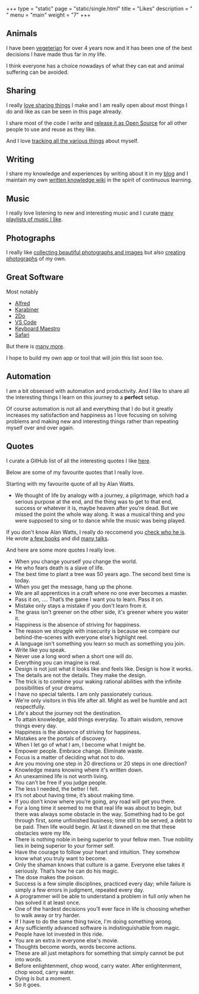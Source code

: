 +++
type = "static"
page = "static/single.html"
title = "Likes"
description = " "
menu = "main"
weight = "7"
+++

## Animals
I have been [vegeterian](https://medium.com/@NikitaVoloboev/what-it-means-to-live-a-conscious-life-c96f6517077#.x3mzy1kcl) for over 4 years now and it has been one of the best decisions I have made thus far in my life.

I think everyone has a choice nowadays of what they can eat and animal suffering can be avoided.

## Sharing
I really [love sharing things](https://nikitavoloboev.gitbooks.io/knowledge/content/sharing/sharing.html) I make and I am really open about most things I do and like as can be seen in this page already.

I share most of the code I write and [release it as Open Source](https://my.mindnode.com/ZKGETDkUaQUsL3q8q9z788CxG84oEHgDiT79GuzX#-143.5,-902.6,0) for all other people to use and reuse as they like.

And I love [tracking all the various things](https://nikitavoloboev.gitbooks.io/knowledge/content/sharing/Tracking.html) about myself.

## Writing
I share my knowledge and experiences by writing about it in my [blog](https://medium.com/@NikitaVoloboev) and I maintain my own [written knowledge wiki](https://nikitavoloboev.gitbooks.io/knowledge/content/) in the spirit of continuous learning.

## Music
I really love listening to new and interesting music and I curate [many playlists of music I like](https://nikitavoloboev.gitbooks.io/knowledge/content/music/music-plays.html).

## Photographs
I really like [collecting beautiful photographs and images](https://nikivii.imgur.com) but also [creating photographs](https://www.instagram.com/nikitavoloboev/) of my own.

## Great Software
Most notably

- [Alfred](https://nikitavoloboev.gitbooks.io/knowledge/content/macOS/apps/alfred/Alfred.html)
- [Karabiner](https://nikitavoloboev.gitbooks.io/knowledge/content/macOS/apps/karabiner/Karabiner.html)
- [2Do](https://nikitavoloboev.gitbooks.io/knowledge/content/macOS/apps/2Do.html)
- [VS Code](https://nikitavoloboev.gitbooks.io/knowledge/content/text-editors/vs-code.html)
- [Keyboard Maestro](https://nikitavoloboev.gitbooks.io/knowledge/content/macOS/apps/km/km.html)
- [Safari](https://nikitavoloboev.gitbooks.io/knowledge/content/web/browsers/Safari.html)

But there is [many more](https://github.com/nikitavoloboev/my-mac-os).

I hope to build my own app or tool that will join this list soon too.

## Automation
I am a bit obsessed with automation and productivity. And I like to share all the interesting things I learn on this journey to a **perfect** setup.

Of course automation is not all and everything that I do but it greatly increases my satisfaction and happiness as I love focusing on solving problems and making new and interesting things rather than repeating myself over and over again.

## Quotes
I curate a GitHub list of all the interesting quotes I like [here](https://github.com/learn-anything/quotes).

Below are some of my favourite quotes that I really love.

Starting with my favourite quote of all by Alan Watts.

- We thought of life by analogy with a journey, a pilgrimage, which had a serious purpose at the end, and the thing was to get to that end, success or whatever it is, maybe heaven after you’re dead. But we missed the point the whole way along. It was a musical thing and you were supposed to sing or to dance while the music was being played.

If you don't know Alan Watts, I really do reccomend you [check who he is](http://www.alanwatts.com/). He wrote [a few books](https://www.goodreads.com/author/show/1501668.Alan_W_Watts?from_search=true) and did [many talks](https://www.youtube.com/results?search_query=alan+watts).

And here are some more quotes I really love.

* When you change yourself you change the world.
* He who fears death is a slave of life.
* The best time to plant a tree was 50 years ago. The second best time is today.
* When you get the message, hang up the phone.
* We are all apprentices in a craft where no one ever becomes a master.
* Pass it on, .... That’s the game I want you to learn. Pass it on.
* Mistake only stays a mistake if you don't learn from it.
* The grass isn't greener on the other side, it's greener where you water it.
* Happiness is the absence of striving for happiness.
* The reason we struggle with insecurity is because we compare our behind-the-scenes with everyone else’s highlight reel.
* A language isn't something you learn so much as something you join.
* Write like you speak.
* Never use a long word when a short one will do.
* Everything you can imagine is real.
* Design is not just what it looks like and feels like. Design is how it works.
* The details are not the details. They make the design.
* The trick is to combine your waking rational abilities with the infinite possibilities of your dreams.
* I have no special talents. I am only passionately curious.
* We're only visitors in this life after all. Might as well be humble and act respectfully.
* Life's about the journey not the destination. 
* To attain knowledge, add things everyday. To attain wisdom, remove things every day.
* Happiness is the absence of striving for happiness.
* Mistakes are the portals of discovery.
* When I let go of what I am, I become what I might be.
* Empower people. Embrace change. Eliminate waste.
* Focus is a matter of deciding what not to do.
* Are you moving one step in 20 directions or 20 steps in one direction?
* Knowledge means knowing where it's written down.
* An unexamined life is not worth living.
* You can’t be free if you judge people.
* The less I needed, the better I felt.
* It’s not about having time, it’s about making time.
* If you don’t know where you’re going, any road will get you there.
* For a long time it seemed to me that real life was about to begin, but there was always some obstacle in the way. Something had to be got through first, some unfinished business; time still to be served, a debt to be paid. Then life would begin. At last it dawned on me that these obstacles were my life.
* There is nothing noble in being superior to your fellow men. True nobility lies in being superior to your former self.
* Have the courage to follow your heart and intuition. They somehow know what you truly want to become.
* Only the shaman knows that culture is a game. Everyone else takes it seriously. That’s how he can do his magic.
* The dose makes the poison.
* Success is a few simple disciplines, practiced every day; while failure is simply a few errors in judgment, repeated every day.
* A programmer will be able to understand a problem in full only when he has solved it at least once.
* One of the hardest decisions you’ll ever face in life is choosing whether to walk away or try harder.
* If I have to do the same thing twice, I'm doing something wrong.
* Any sufficiently advanced software is indistinguishable from magic.
* People have lot invested in this ride.
* You are an extra in everyone else's movie.
* Thoughts become words, words become actions.
* These are all just metaphors for something that simply cannot be put into words.
* Before enlightenment, chop wood, carry water. After enlightenment, chop wood, carry water.
* Dying is but a moment.
* So it goes. 